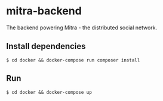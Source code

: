 # mitra-backend
The backend powering Mitra - the distributed social network.

## Install dependencies

```
$ cd docker && docker-compose run composer install
```

## Run
```
$ cd docker && docker-compose up
```